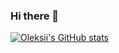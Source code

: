 ### Hi there 👋

[![Oleksii's GitHub stats](https://github-readme-stats.vercel.app/api?username=akhromets&include_all_commits=true)](https://github.com/akhromets/github-readme-stats)

<!--
**akhromets/akhromets** is a ✨ _special_ ✨ repository because its `README.md` (this file) appears on your GitHub profile.

Here are some ideas to get you started:

- 🔭 I’m currently working on ...
- 🌱 I’m currently learning ...
- 👯 I’m looking to collaborate on ...
- 🤔 I’m looking for help with ...
- 💬 Ask me about ...
- 📫 How to reach me: ...
- 😄 Pronouns: ...
- ⚡ Fun fact: ...
-->
